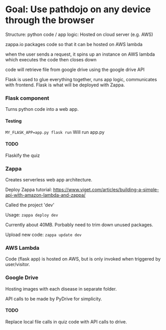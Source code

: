 # Goal: Use pathdojo on any device through the browser

Structure:
python code / app logic: Hosted on cloud server (e.g. AWS)

zappa.io packages code so that it can be hosted on AWS lambda

when the user sends a request, it spins up an instance on AWS lambda which executes the code then closes down

code will retrieve file from google drive using the google drive API

Flask is used to glue everything together, runs app logic, communicates with frontend. Flask is what will be deployed with Zappa.


### Flask component

Turns python code into a web app.

#### Testing

`MY_FLASK_APP=app.py flask run` Will run app.py 

#### TODO

Flaskify the quiz

### Zappa

Creates serverless web app architecture.

Deploy Zappa tutorial: https://www.viget.com/articles/building-a-simple-api-with-amazon-lambda-and-zappa/

Called the project 'dev'

Usage: `zappa deploy dev` 

Currently about 40MB. Porbably need to trim down unused packages.

Upload new code: `zappa update dev`


### AWS Lambda

Code (flask app) is hosted on AWS, but is only invoked when triggered by user/visitor.

### Google Drive

Hosting images with each disease in separate folder.

API calls to be made by PyDrive for simplicity.

#### TODO

Replace local file calls in quiz code with API calls to drive.





